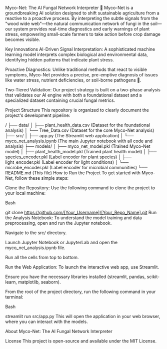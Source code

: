Myco-Net: The AI Fungal Network Interpreter 🌿
Myco-Net is a groundbreaking AI solution designed to shift sustainable agriculture from a reactive to a proactive process. By interpreting the subtle signals from the "wood wide web"—the natural communication network of fungi in the soil—our system provides real-time diagnostics and early warnings of plant stress, empowering small-scale farmers to take action before crop damage becomes visible.

Key Innovations
AI-Driven Signal Interpretation: A sophisticated machine learning model interprets complex biological and environmental data, identifying hidden patterns that indicate plant stress.

Proactive Diagnostics: Unlike traditional methods that react to visible symptoms, Myco-Net provides a precise, pre-emptive diagnosis of issues like water stress, nutrient deficiencies, or soil-borne pathogens 🌾.

Two-Tiered Validation: Our project strategy is built on a two-phase analysis that validates our AI engine with both a foundational dataset and a specialized dataset containing crucial fungal metrics.

Project Structure
This repository is organized to clearly document the project's development pipeline:

/
├── data/
│   ├── plant_health_data.csv (Dataset for the foundational analysis)
│   └── Tree_Data.csv (Dataset for the core Myco-Net analysis)
├── src/
│   ├── app.py (The Streamlit web application)
│   └── myco_net_analysis.ipynb (The main Jupyter notebook with all code and analysis)
├── models/
│   ├── myco_net_model.pkl (Trained Myco-Net model)
│   ├── plant_health_model.pkl (Trained plant health model)
│   ├── species_encoder.pkl (Label encoder for plant species)
│   ├── light_encoder.pkl (Label encoder for light conditions)
│   └── microbe_encoder.pkl (Label encoder for microbial communities)
└── README.md (This file)
How to Run the Project
To get started with Myco-Net, follow these simple steps:

Clone the Repository: Use the following command to clone the project to your local machine:

Bash

git clone https://github.com/[Your_Username]/[Your_Repo_Name].git
Run the Analysis Notebook: To understand the model training and data preprocessing, open and run the Jupyter notebook.

Navigate to the src/ directory.

Launch Jupyter Notebook or JupyterLab and open the myco_net_analysis.ipynb file.

Run all the cells from top to bottom.

Run the Web Application: To launch the interactive web app, use Streamlit.

Ensure you have the necessary libraries installed (streamlit, pandas, scikit-learn, matplotlib, seaborn).

From the root of the project directory, run the following command in your terminal:

Bash

streamlit run src/app.py
This will open the application in your web browser, where you can interact with the models.

About
Myco-Net: The AI Fungal Network Interpreter

License
This project is open-source and available under the MIT License.
